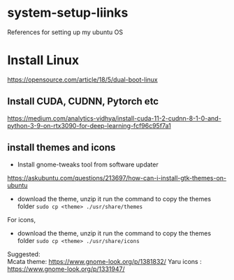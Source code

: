 # system-setup-liinks
References for setting up my ubuntu OS

# Install Linux
https://opensource.com/article/18/5/dual-boot-linux

## Install CUDA, CUDNN, Pytorch etc
https://medium.com/analytics-vidhya/install-cuda-11-2-cudnn-8-1-0-and-python-3-9-on-rtx3090-for-deep-learning-fcf96c95f7a1

## install themes and icons

- Install gnome-tweaks tool from software updater

https://askubuntu.com/questions/213697/how-can-i-install-gtk-themes-on-ubuntu

- download the theme, unzip it
run the command to copy the themes folder
`sudo cp <theme> ./usr/share/themes`

For icons,
- download the theme, unzip it
run the command to copy the themes folder
`sudo cp <theme> ./usr/share/icons`


Suggested:  
Mcata theme: https://www.gnome-look.org/p/1381832/
Yaru icons : https://www.gnome-look.org/p/1331947/

